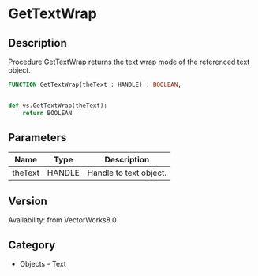 # GetTextWrap

## Description
Procedure GetTextWrap returns the text wrap mode of the referenced text object. 

```pascal
FUNCTION GetTextWrap(theText : HANDLE) : BOOLEAN;
```

```python

def vs.GetTextWrap(theText):
    return BOOLEAN
```

## Parameters
|Name|Type|Description|
|---|---|---|
|theText|HANDLE|Handle to text object.|

## Version
Availability: from VectorWorks8.0
## Category
* Objects - Text

